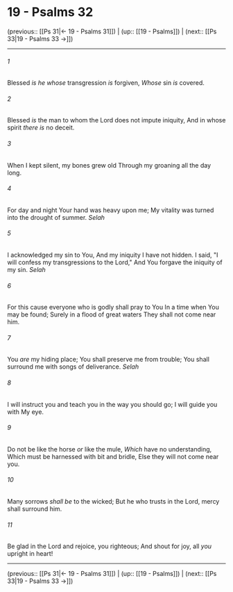 # 19 - Psalms 32

(previous:: [[Ps 31|← 19 - Psalms 31]]) | (up:: [[19 - Psalms]]) | (next:: [[Ps 33|19 - Psalms 33 →]])

***


###### 1 
Blessed _is he whose_ transgression _is_ forgiven, _Whose_ sin _is_ covered. 

###### 2 
Blessed _is_ the man to whom the Lord does not impute iniquity, And in whose spirit _there is_ no deceit. 

###### 3 
When I kept silent, my bones grew old Through my groaning all the day long. 

###### 4 
For day and night Your hand was heavy upon me; My vitality was turned into the drought of summer. _Selah_ 

###### 5 
I acknowledged my sin to You, And my iniquity I have not hidden. I said, "I will confess my transgressions to the Lord," And You forgave the iniquity of my sin. _Selah_ 

###### 6 
For this cause everyone who is godly shall pray to You In a time when You may be found; Surely in a flood of great waters They shall not come near him. 

###### 7 
You _are_ my hiding place; You shall preserve me from trouble; You shall surround me with songs of deliverance. _Selah_ 

###### 8 
I will instruct you and teach you in the way you should go; I will guide you with My eye. 

###### 9 
Do not be like the horse _or_ like the mule, _Which_ have no understanding, Which must be harnessed with bit and bridle, Else they will not come near you. 

###### 10 
Many sorrows _shall be_ to the wicked; But he who trusts in the Lord, mercy shall surround him. 

###### 11 
Be glad in the Lord and rejoice, you righteous; And shout for joy, all _you_ upright in heart!

***

(previous:: [[Ps 31|← 19 - Psalms 31]]) | (up:: [[19 - Psalms]]) | (next:: [[Ps 33|19 - Psalms 33 →]])

